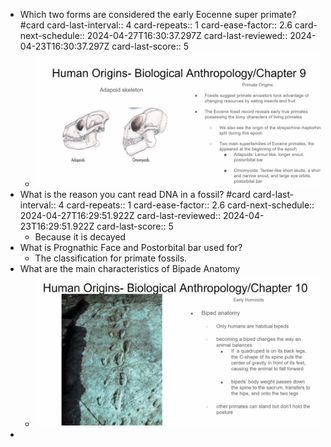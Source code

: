 - Which two forms are considered the early Eocenne super primate? #card
  card-last-interval:: 4
  card-repeats:: 1
  card-ease-factor:: 2.6
  card-next-schedule:: 2024-04-27T16:30:37.297Z
  card-last-reviewed:: 2024-04-23T16:30:37.297Z
  card-last-score:: 5
	- ![image.png](../assets/image_1713356761848_0.png)
- What is the reason you cant read DNA in a fossil? #card
  card-last-interval:: 4
  card-repeats:: 1
  card-ease-factor:: 2.6
  card-next-schedule:: 2024-04-27T16:29:51.922Z
  card-last-reviewed:: 2024-04-23T16:29:51.922Z
  card-last-score:: 5
	- Because it is decayed
- What is Prognathic Face and Postorbital bar used for?
	- The classification for primate fossils.
- What are the main characteristics of Bipade Anatomy
	- ![image.png](../assets/image_1713359098483_0.png)
-